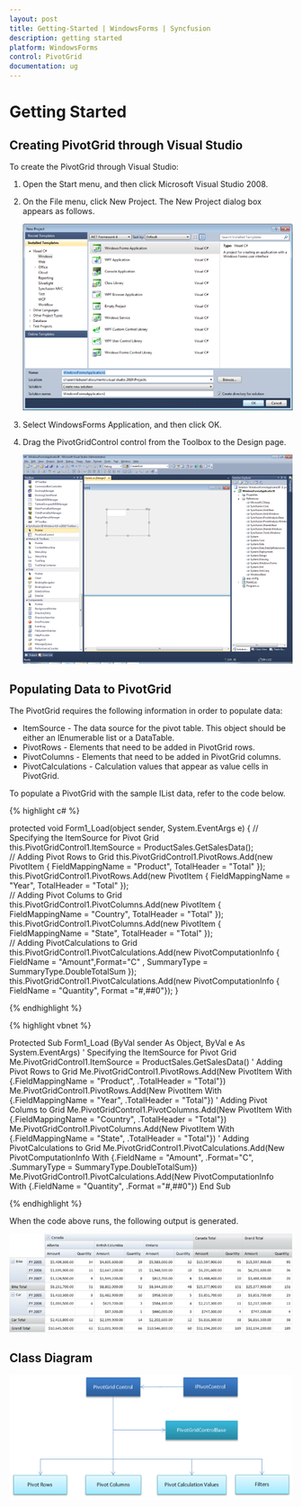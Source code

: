 ```yaml
---
layout: post
title: Getting-Started | WindowsForms | Syncfusion
description: getting started
platform: WindowsForms
control: PivotGrid
documentation: ug
---
```


# Getting Started

## Creating PivotGrid through Visual Studio

To create the PivotGrid through Visual Studio:

1. Open the Start menu, and then click Microsoft Visual Studio 2008. 
2. On the File menu, click New Project. The New Project dialog box appears as follows.

   ![](Getting-Started_images/Getting-Started_img1.png)

3. Select WindowsForms Application, and then click OK.
4. Drag the PivotGridControl control from the Toolbox to the Design page.

   ![](Getting-Started_images/Getting-Started_img2.png)



## Populating Data to PivotGrid

The PivotGrid requires the following information in order to populate data:

* ItemSource - The data source for the pivot table. This object should be either an IEnumerable list or a DataTable.
* PivotRows - Elements that need to be added in PivotGrid rows.
* PivotColumns - Elements that need to be added in PivotGrid columns.
* PivotCalculations - Calculation values that appear as value cells in PivotGrid.



To populate a PivotGrid with the sample IList data, refer to the code below.


{% highlight c# %}

protected void Form1_Load(object sender, System.EventArgs e)
{
 // Specifying the ItemSource for Pivot Grid  
 this.PivotGridControl1.ItemSource = ProductSales.GetSalesData();      
 // Adding Pivot Rows to Grid
 this.PivotGridControl1.PivotRows.Add(new PivotItem { FieldMappingName = "Product", TotalHeader = "Total" });   
 this.PivotGridControl1.PivotRows.Add(new PivotItem { FieldMappingName = "Year", TotalHeader = "Total" });      
 // Adding Pivot Colums to Grid           
 this.PivotGridControl1.PivotColumns.Add(new PivotItem { FieldMappingName = "Country", TotalHeader = "Total" });   
 this.PivotGridControl1.PivotColumns.Add(new PivotItem { FieldMappingName = "State", TotalHeader = "Total" });        
 // Adding PivotCalculations to Grid          
 this.PivotGridControl1.PivotCalculations.Add(new PivotComputationInfo { FieldName = "Amount",Format="C" , SummaryType = SummaryType.DoubleTotalSum }); 
 this.PivotGridControl1.PivotCalculations.Add(new PivotComputationInfo { FieldName = "Quantity", Format ="#,##0"});
}

{% endhighlight %}


{% highlight vbnet %}

Protected Sub Form1_Load (ByVal sender As Object, ByVal e As System.EventArgs)
' Specifying the ItemSource for Pivot Grid
Me.PivotGridControl1.ItemSource = ProductSales.GetSalesData()
' Adding Pivot Rows to Grid
Me.PivotGridControl1.PivotRows.Add(New PivotItem With {.FieldMappingName = "Product", .TotalHeader = "Total"})
Me.PivotGridControl1.PivotRows.Add(New PivotItem With {.FieldMappingName = "Year", .TotalHeader = "Total"})
' Adding Pivot Colums to Grid
Me.PivotGridControl1.PivotColumns.Add(New PivotItem With {.FieldMappingName = "Country", .TotalHeader = "Total"})
Me.PivotGridControl1.PivotColumns.Add(New PivotItem With {.FieldMappingName = "State", .TotalHeader = "Total"})
' Adding PivotCalculations to Grid
Me.PivotGridControl1.PivotCalculations.Add(New PivotComputationInfo With {.FieldName = "Amount", .Format="C", .SummaryType = SummaryType.DoubleTotalSum})
Me.PivotGridControl1.PivotCalculations.Add(New PivotComputationInfo With {.FieldName = "Quantity", .Format ="#,##0"})
End Sub

{% endhighlight %}


When the code above runs, the following output is generated.

![](Getting-Started_images/Getting-Started_img3.png)

## Class Diagram

![](Getting-Started_images/Getting-Started_img4.png)